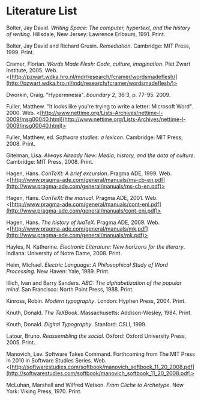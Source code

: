 
# Literature List #


Bolter, Jay David. _Writing Space: The computer, hypertext, and the history of writing_. Hillsdale, New Jersey: Lawrence Erlbaum, 1991. Print.

Bolter, Jay David and Richard Grusin. _Remediation_. Cambridge: MIT Press, 1999. Print.

Cramer, Florian. _Words Made Flesh: Code, culture, imagination_. Piet Zwart Institute, 2005. Web. <[http://pzwart.wdka.hro.nl/mdr/research/fcramer/wordsmadeflesh/](http://pzwart.wdka.hro.nl/mdr/research/fcramer/wordsmadeflesh/)>

Dworkin, Craig. "Hypermnesia". _boundary 2_, 36:3, p. 77-95. 2009. 

Fuller, Matthew. "It looks like you're trying to write a letter: Microsoft Word". 2000. Web. <[http://www.nettime.org/Lists-Archives/nettime-l-0009/msg00040.html](http://www.nettime.org/Lists-Archives/nettime-l-0009/msg00040.html)>

Fuller, Matthew, ed. _Software studies: a lexicon_. Cambridge: MIT Press, 2008. Print.

Gitelman, Lisa. _Always Already New: Media, history, and the data of culture_. Cambridge: MIT Press, 2008. Print.

Hagen, Hans. _ConTeXt: A brief excursion_. Pragma ADE, 1999. Web. <[http://www.pragma-ade.com/general/manuals/ms-cb-en.pdf](http://www.pragma-ade.com/general/manuals/ms-cb-en.pdf)>

Hagen, Hans. _ConTeXt: the manual_. Pragma ADE, 2001. Web. <[http://www.pragma-ade.com/general/manuals/cont-eni.pdf](http://www.pragma-ade.com/general/manuals/cont-eni.pdf)>

Hagen, Hans. _The history of luaTeX_. Pragma ADE, 2009. Web. <[http://www.pragma-ade.com/general/manuals/mk.pdf](http://www.pragma-ade.com/general/manuals/mk.pdf)>

Hayles, N. Katherine. _Electronic Literature: New horizons for the literary_. Indiana: University of Notre Dame, 2008. Print.

Heim, Michael. _Electric Language: A Philosophical Study of Word Processing_. New Haven: Yale, 1989. Print.  

Illich, Ivan and Barry Sanders. _ABC: The alphabetization of the popular mind_. San Francisco: North Point Press, 1988. Print. 

Kinross, Robin. _Modern typography_. London: Hyphen Press, 2004. Print.

Knuth, Donald. _The TeXBook_. Massachusetts: Addison-Wesley, 1984. Print.

Knuth, Donald. _Digital Typography_. Stanford: CSLI, 1999.

Latour, Bruno. _Reassembling the social_. Oxford: Oxford University Press, 2005. Print.

Manovich, Lev. Software Takes Command. Forthcoming from The MIT Press in 2010 in Software Studies Series. Web. <[http://softwarestudies.com/softbook/manovich_softbook_11_20_2008.pdf](http://softwarestudies.com/softbook/manovich_softbook_11_20_2008.pdf)>

McLuhan, Marshall and Wilfred Watson. _From Cliche to Archetype_. New York: Viking Press, 1970. Print. 